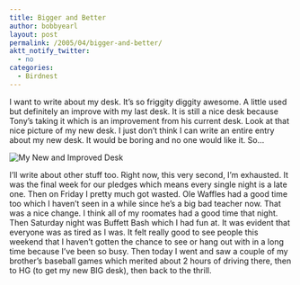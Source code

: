```yaml
---
title: Bigger and Better
author: bobbyearl
layout: post
permalink: /2005/04/bigger-and-better/
aktt_notify_twitter:
  - no
categories:
  - Birdnest
---
```

I want to write about my desk. It&#8217;s so friggity diggity awesome. A little used but definitely an improve with my last desk. It is still a nice desk because Tony&#8217;s taking it which is an improvement from his current desk. Look at that nice picture of my new desk. I just don&#8217;t think I can write an entire entry about my new desk. It would be boring and no one would like it. So&#8230; 

<p class="center">
  <img src="http://www.birdnest.org/earlr1/images/homepage/newDesk.jpg" class="thoughtImage" alt="My New and Improved Desk" />
</p>

I&#8217;ll write about other stuff too. Right now, this very second, I&#8217;m exhausted. It was the final week for our pledges which means every single night is a late one. Then on Friday I pretty much got wasted. Ole Waffles had a good time too which I haven&#8217;t seen in a while since he&#8217;s a big bad teacher now. That was a nice change. I think all of my roomates had a good time that night. Then Saturday night was Buffett Bash which I had fun at. It was evident that everyone was as tired as I was. It felt really good to see people this weekend that I haven&#8217;t gotten the chance to see or hang out with in a long time because I&#8217;ve been so busy. Then today I went and saw a couple of my brother&#8217;s baseball games which merited about 2 hours of driving there, then to HG (to get my new BIG desk), then back to the thrill.